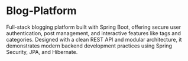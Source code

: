 # Blog-Platform
Full-stack blogging platform built with Spring Boot, offering secure user authentication, post management, and interactive features like tags and categories. Designed with a clean REST API and modular architecture, it demonstrates modern backend development practices using Spring Security, JPA, and Hibernate.
